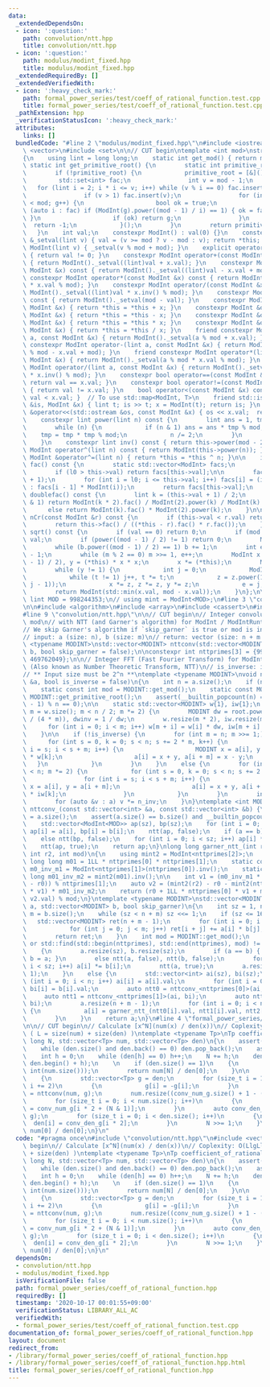 ```yaml
---
data:
  _extendedDependsOn:
  - icon: ':question:'
    path: convolution/ntt.hpp
    title: convolution/ntt.hpp
  - icon: ':question:'
    path: modulus/modint_fixed.hpp
    title: modulus/modint_fixed.hpp
  _extendedRequiredBy: []
  _extendedVerifiedWith:
  - icon: ':heavy_check_mark:'
    path: formal_power_series/test/coeff_of_rational_function.test.cpp
    title: formal_power_series/test/coeff_of_rational_function.test.cpp
  _pathExtension: hpp
  _verificationStatusIcon: ':heavy_check_mark:'
  attributes:
    links: []
  bundledCode: "#line 2 \"modulus/modint_fixed.hpp\"\n#include <iostream>\n#include\
    \ <vector>\n#include <set>\n\n// CUT begin\ntemplate <int mod>\nstruct ModInt\n\
    {\n    using lint = long long;\n    static int get_mod() { return mod; }\n   \
    \ static int get_primitive_root() {\n        static int primitive_root = 0;\n\
    \        if (!primitive_root) {\n            primitive_root = [&](){\n       \
    \         std::set<int> fac;\n                int v = mod - 1;\n             \
    \   for (lint i = 2; i * i <= v; i++) while (v % i == 0) fac.insert(i), v /= i;\n\
    \                if (v > 1) fac.insert(v);\n                for (int g = 1; g\
    \ < mod; g++) {\n                    bool ok = true;\n                    for\
    \ (auto i : fac) if (ModInt(g).power((mod - 1) / i) == 1) { ok = false; break;\
    \ }\n                    if (ok) return g;\n                }\n              \
    \  return -1;\n            }();\n        }\n        return primitive_root;\n \
    \   }\n    int val;\n    constexpr ModInt() : val(0) {}\n    constexpr ModInt\
    \ &_setval(lint v) { val = (v >= mod ? v - mod : v); return *this; }\n    constexpr\
    \ ModInt(lint v) { _setval(v % mod + mod); }\n    explicit operator bool() const\
    \ { return val != 0; }\n    constexpr ModInt operator+(const ModInt &x) const\
    \ { return ModInt()._setval((lint)val + x.val); }\n    constexpr ModInt operator-(const\
    \ ModInt &x) const { return ModInt()._setval((lint)val - x.val + mod); }\n   \
    \ constexpr ModInt operator*(const ModInt &x) const { return ModInt()._setval((lint)val\
    \ * x.val % mod); }\n    constexpr ModInt operator/(const ModInt &x) const { return\
    \ ModInt()._setval((lint)val * x.inv() % mod); }\n    constexpr ModInt operator-()\
    \ const { return ModInt()._setval(mod - val); }\n    constexpr ModInt &operator+=(const\
    \ ModInt &x) { return *this = *this + x; }\n    constexpr ModInt &operator-=(const\
    \ ModInt &x) { return *this = *this - x; }\n    constexpr ModInt &operator*=(const\
    \ ModInt &x) { return *this = *this * x; }\n    constexpr ModInt &operator/=(const\
    \ ModInt &x) { return *this = *this / x; }\n    friend constexpr ModInt operator+(lint\
    \ a, const ModInt &x) { return ModInt()._setval(a % mod + x.val); }\n    friend\
    \ constexpr ModInt operator-(lint a, const ModInt &x) { return ModInt()._setval(a\
    \ % mod - x.val + mod); }\n    friend constexpr ModInt operator*(lint a, const\
    \ ModInt &x) { return ModInt()._setval(a % mod * x.val % mod); }\n    friend constexpr\
    \ ModInt operator/(lint a, const ModInt &x) { return ModInt()._setval(a % mod\
    \ * x.inv() % mod); }\n    constexpr bool operator==(const ModInt &x) const {\
    \ return val == x.val; }\n    constexpr bool operator!=(const ModInt &x) const\
    \ { return val != x.val; }\n    bool operator<(const ModInt &x) const { return\
    \ val < x.val; }  // To use std::map<ModInt, T>\n    friend std::istream &operator>>(std::istream\
    \ &is, ModInt &x) { lint t; is >> t; x = ModInt(t); return is; }\n    friend std::ostream\
    \ &operator<<(std::ostream &os, const ModInt &x) { os << x.val;  return os; }\n\
    \    constexpr lint power(lint n) const {\n        lint ans = 1, tmp = this->val;\n\
    \        while (n) {\n            if (n & 1) ans = ans * tmp % mod;\n        \
    \    tmp = tmp * tmp % mod;\n            n /= 2;\n        }\n        return ans;\n\
    \    }\n    constexpr lint inv() const { return this->power(mod - 2); }\n    constexpr\
    \ ModInt operator^(lint n) const { return ModInt(this->power(n)); }\n    constexpr\
    \ ModInt &operator^=(lint n) { return *this = *this ^ n; }\n\n    inline ModInt\
    \ fac() const {\n        static std::vector<ModInt> facs;\n        int l0 = facs.size();\n\
    \        if (l0 > this->val) return facs[this->val];\n\n        facs.resize(this->val\
    \ + 1);\n        for (int i = l0; i <= this->val; i++) facs[i] = (i == 0 ? ModInt(1)\
    \ : facs[i - 1] * ModInt(i));\n        return facs[this->val];\n    }\n\n    ModInt\
    \ doublefac() const {\n        lint k = (this->val + 1) / 2;\n        if (this->val\
    \ & 1) return ModInt(k * 2).fac() / ModInt(2).power(k) / ModInt(k).fac();\n  \
    \      else return ModInt(k).fac() * ModInt(2).power(k);\n    }\n\n    ModInt\
    \ nCr(const ModInt &r) const {\n        if (this->val < r.val) return ModInt(0);\n\
    \        return this->fac() / ((*this - r).fac() * r.fac());\n    }\n\n    ModInt\
    \ sqrt() const {\n        if (val == 0) return 0;\n        if (mod == 2) return\
    \ val;\n        if (power((mod - 1) / 2) != 1) return 0;\n        ModInt b = 1;\n\
    \        while (b.power((mod - 1) / 2) == 1) b += 1;\n        int e = 0, m = mod\
    \ - 1;\n        while (m % 2 == 0) m >>= 1, e++;\n        ModInt x = power((m\
    \ - 1) / 2), y = (*this) * x * x;\n        x *= (*this);\n        ModInt z = b.power(m);\n\
    \        while (y != 1) {\n            int j = 0;\n            ModInt t = y;\n\
    \            while (t != 1) j++, t *= t;\n            z = z.power(1LL << (e -\
    \ j - 1));\n            x *= z, z *= z, y *= z;\n            e = j;\n        }\n\
    \        return ModInt(std::min(x.val, mod - x.val));\n    }\n};\n\n// constexpr\
    \ lint MOD = 998244353;\n// using mint = ModInt<MOD>;\n#line 3 \"convolution/ntt.hpp\"\
    \n\n#include <algorithm>\n#include <array>\n#include <cassert>\n#include <tuple>\n\
    #line 9 \"convolution/ntt.hpp\"\n\n// CUT begin\n// Integer convolution for arbitrary\
    \ mod\n// with NTT (and Garner's algorithm) for ModInt / ModIntRuntime class.\n\
    // We skip Garner's algorithm if `skip_garner` is true or mod is in `nttprimes`.\n\
    // input: a (size: n), b (size: m)\n// return: vector (size: n + m - 1)\ntemplate\
    \ <typename MODINT>\nstd::vector<MODINT> nttconv(std::vector<MODINT> a, std::vector<MODINT>\
    \ b, bool skip_garner = false);\n\nconstexpr int nttprimes[3] = {998244353, 167772161,\
    \ 469762049};\n\n// Integer FFT (Fast Fourier Transform) for ModInt class\n//\
    \ (Also known as Number Theoretic Transform, NTT)\n// is_inverse: inverse transform\n\
    // ** Input size must be 2^n **\ntemplate <typename MODINT>\nvoid ntt(std::vector<MODINT>\
    \ &a, bool is_inverse = false)\n{\n    int n = a.size();\n    if (n == 1) return;\n\
    \    static const int mod = MODINT::get_mod();\n    static const MODINT root =\
    \ MODINT::get_primitive_root();\n    assert(__builtin_popcount(n) == 1 and (mod\
    \ - 1) % n == 0);\n\n    static std::vector<MODINT> w{1}, iw{1};\n    for (int\
    \ m = w.size(); m < n / 2; m *= 2) {\n        MODINT dw = root.power((mod - 1)\
    \ / (4 * m)), dwinv = 1 / dw;\n        w.resize(m * 2), iw.resize(m * 2);\n  \
    \      for (int i = 0; i < m; i++) w[m + i] = w[i] * dw, iw[m + i] = iw[i] * dwinv;\n\
    \    }\n\n    if (!is_inverse) {\n        for (int m = n; m >>= 1;) {\n      \
    \      for (int s = 0, k = 0; s < n; s += 2 * m, k++) {\n                for (int\
    \ i = s; i < s + m; i++) {\n                    MODINT x = a[i], y = a[i + m]\
    \ * w[k];\n                    a[i] = x + y, a[i + m] = x - y;\n             \
    \   }\n            }\n        }\n    }\n    else {\n        for (int m = 1; m\
    \ < n; m *= 2) {\n            for (int s = 0, k = 0; s < n; s += 2 * m, k++) {\n\
    \                for (int i = s; i < s + m; i++) {\n                    MODINT\
    \ x = a[i], y = a[i + m];\n                    a[i] = x + y, a[i + m] = (x - y)\
    \ * iw[k];\n                }\n            }\n        }\n        int n_inv = MODINT(n).inv();\n\
    \        for (auto &v : a) v *= n_inv;\n    }\n}\ntemplate <int MOD>\nstd::vector<ModInt<MOD>>\
    \ nttconv_(const std::vector<int> &a, const std::vector<int> &b) {\n    int sz\
    \ = a.size();\n    assert(a.size() == b.size() and __builtin_popcount(sz) == 1);\n\
    \    std::vector<ModInt<MOD>> ap(sz), bp(sz);\n    for (int i = 0; i < sz; i++)\
    \ ap[i] = a[i], bp[i] = b[i];\n    ntt(ap, false);\n    if (a == b) bp = ap;\n\
    \    else ntt(bp, false);\n    for (int i = 0; i < sz; i++) ap[i] *= bp[i];\n\
    \    ntt(ap, true);\n    return ap;\n}\nlong long garner_ntt_(int r0, int r1,\
    \ int r2, int mod)\n{\n    using mint2 = ModInt<nttprimes[2]>;\n    static const\
    \ long long m01 = 1LL * nttprimes[0] * nttprimes[1];\n    static const long long\
    \ m0_inv_m1 = ModInt<nttprimes[1]>(nttprimes[0]).inv();\n    static const long\
    \ long m01_inv_m2 = mint2(m01).inv();\n\n    int v1 = (m0_inv_m1 * (r1 + nttprimes[1]\
    \ - r0)) % nttprimes[1];\n    auto v2 = (mint2(r2) - r0 - mint2(nttprimes[0])\
    \ * v1) * m01_inv_m2;\n    return (r0 + 1LL * nttprimes[0] * v1 + m01 % mod *\
    \ v2.val) % mod;\n}\ntemplate <typename MODINT>\nstd::vector<MODINT> nttconv(std::vector<MODINT>\
    \ a, std::vector<MODINT> b, bool skip_garner)\n{\n    int sz = 1, n = a.size(),\
    \ m = b.size();\n    while (sz < n + m) sz <<= 1;\n    if (sz <= 16) {\n     \
    \   std::vector<MODINT> ret(n + m - 1);\n        for (int i = 0; i < n; i++) {\n\
    \            for (int j = 0; j < m; j++) ret[i + j] += a[i] * b[j];\n        }\n\
    \        return ret;\n    }\n    int mod = MODINT::get_mod();\n    if (skip_garner\
    \ or std::find(std::begin(nttprimes), std::end(nttprimes), mod) != std::end(nttprimes))\n\
    \    {\n        a.resize(sz), b.resize(sz);\n        if (a == b) { ntt(a, false);\
    \ b = a; }\n        else ntt(a, false), ntt(b, false);\n        for (int i = 0;\
    \ i < sz; i++) a[i] *= b[i];\n        ntt(a, true);\n        a.resize(n + m -\
    \ 1);\n    }\n    else {\n        std::vector<int> ai(sz), bi(sz);\n        for\
    \ (int i = 0; i < n; i++) ai[i] = a[i].val;\n        for (int i = 0; i < m; i++)\
    \ bi[i] = b[i].val;\n        auto ntt0 = nttconv_<nttprimes[0]>(ai, bi);\n   \
    \     auto ntt1 = nttconv_<nttprimes[1]>(ai, bi);\n        auto ntt2 = nttconv_<nttprimes[2]>(ai,\
    \ bi);\n        a.resize(n + m - 1);\n        for (int i = 0; i < n + m - 1; i++)\
    \ {\n            a[i] = garner_ntt_(ntt0[i].val, ntt1[i].val, ntt2[i].val, mod);\n\
    \        }\n    }\n    return a;\n}\n#line 4 \"formal_power_series/coeff_of_rational_function.hpp\"\
    \n\n// CUT begin\n// Calculate [x^N](num(x) / den(x))\n// Coplexity: O(LlgLlgN)\
    \ ( L = size(num) + size(den) )\ntemplate <typename Tp>\nTp coefficient_of_rational_function(long\
    \ long N, std::vector<Tp> num, std::vector<Tp> den)\n{\n    assert(N >= 0);\n\
    \    while (den.size() and den.back() == 0) den.pop_back();\n    assert(den.size());\n\
    \    int h = 0;\n    while (den[h] == 0) h++;\n    N += h;\n    den.erase(den.begin(),\
    \ den.begin() + h);\n    \n    if (den.size() == 1)\n    {\n        assert(N <\
    \ int(num.size()));\n        return num[N] / den[0];\n    }\n\n    while (N)\n\
    \    {\n        std::vector<Tp> g = den;\n        for (size_t i = 1; i < g.size();\
    \ i += 2)\n        {\n            g[i] = -g[i];\n        }\n        auto conv_num_g\
    \ = nttconv(num, g);\n        num.resize((conv_num_g.size() + 1 - (N & 1)) / 2);\n\
    \        for (size_t i = 0; i < num.size(); i++)\n        {\n            num[i]\
    \ = conv_num_g[i * 2 + (N & 1)];\n        }\n        auto conv_den_g = nttconv(den,\
    \ g);\n        for (size_t i = 0; i < den.size(); i++)\n        {\n          \
    \  den[i] = conv_den_g[i * 2];\n        }\n        N >>= 1;\n    }\n    return\
    \ num[0] / den[0];\n}\n"
  code: "#pragma once\n#include \"convolution/ntt.hpp\"\n#include <vector>\n\n// CUT\
    \ begin\n// Calculate [x^N](num(x) / den(x))\n// Coplexity: O(LlgLlgN) ( L = size(num)\
    \ + size(den) )\ntemplate <typename Tp>\nTp coefficient_of_rational_function(long\
    \ long N, std::vector<Tp> num, std::vector<Tp> den)\n{\n    assert(N >= 0);\n\
    \    while (den.size() and den.back() == 0) den.pop_back();\n    assert(den.size());\n\
    \    int h = 0;\n    while (den[h] == 0) h++;\n    N += h;\n    den.erase(den.begin(),\
    \ den.begin() + h);\n    \n    if (den.size() == 1)\n    {\n        assert(N <\
    \ int(num.size()));\n        return num[N] / den[0];\n    }\n\n    while (N)\n\
    \    {\n        std::vector<Tp> g = den;\n        for (size_t i = 1; i < g.size();\
    \ i += 2)\n        {\n            g[i] = -g[i];\n        }\n        auto conv_num_g\
    \ = nttconv(num, g);\n        num.resize((conv_num_g.size() + 1 - (N & 1)) / 2);\n\
    \        for (size_t i = 0; i < num.size(); i++)\n        {\n            num[i]\
    \ = conv_num_g[i * 2 + (N & 1)];\n        }\n        auto conv_den_g = nttconv(den,\
    \ g);\n        for (size_t i = 0; i < den.size(); i++)\n        {\n          \
    \  den[i] = conv_den_g[i * 2];\n        }\n        N >>= 1;\n    }\n    return\
    \ num[0] / den[0];\n}\n"
  dependsOn:
  - convolution/ntt.hpp
  - modulus/modint_fixed.hpp
  isVerificationFile: false
  path: formal_power_series/coeff_of_rational_function.hpp
  requiredBy: []
  timestamp: '2020-10-17 00:01:55+09:00'
  verificationStatus: LIBRARY_ALL_AC
  verifiedWith:
  - formal_power_series/test/coeff_of_rational_function.test.cpp
documentation_of: formal_power_series/coeff_of_rational_function.hpp
layout: document
redirect_from:
- /library/formal_power_series/coeff_of_rational_function.hpp
- /library/formal_power_series/coeff_of_rational_function.hpp.html
title: formal_power_series/coeff_of_rational_function.hpp
---
```

